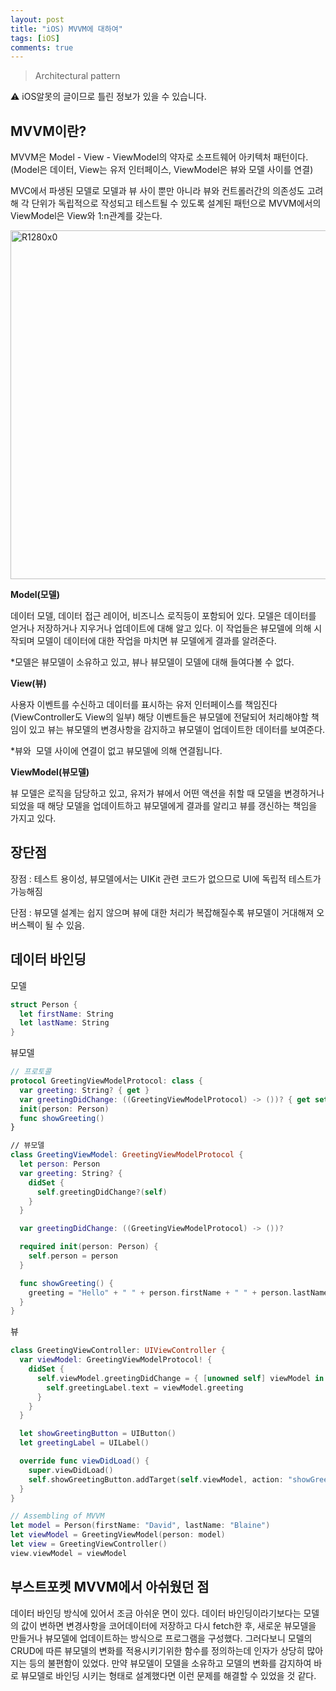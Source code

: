 ```yaml
---
layout: post
title: "iOS) MVVM에 대하여"
tags: [iOS]
comments: true
---
```


> Architectural pattern  

⚠ iOS알못의 글이므로 틀린 정보가 있을 수 있습니다.  

## MVVM이란?

MVVM은 Model - View - ViewModel의 약자로 소프트웨어 아키텍처 패턴이다. (Model은 데이터, View는 유저 인터페이스, ViewModel은 뷰와 모델 사이를 연결)

MVC에서 파생된 모델로 모델과 뷰 사이 뿐만 아니라 뷰와 컨트롤러간의 의존성도 고려해 각 단위가 독립적으로 작성되고 테스트될 수 있도록 설계된 패턴으로 MVVM에서의 ViewModel은 View와 1:n관계를 갖는다.

<img width="558" alt="R1280x0" src="https://user-images.githubusercontent.com/35067611/106375142-f92ebc80-63cc-11eb-80db-88db1a193d50.png">

**Model(모델)**

데이터 모델, 데이터 접근 레이어, 비즈니스 로직등이 포함되어 있다. 모델은 데이터를 얻거나 저장하거나 지우거나 업데이트에 대해 알고 있다. 이 작업들은 뷰모델에 의해 시작되며 모델이 데이터에 대한 작업을 마치면 뷰 모델에게 결과를 알려준다.

*모델은 뷰모델이 소유하고 있고, 뷰나 뷰모델이 모델에 대해 들여다볼 수 없다.

**View(뷰)**

사용자 이벤트를 수신하고 데이터를 표시하는 유저 인터페이스를 책임진다 (ViewController도 View의 일부) 해당 이벤트들은 뷰모델에 전달되어 처리해야할 책임이 있고 뷰는 뷰모델의 변경사항을 감지하고 뷰모델이 업데이트한 데이터를 보여준다.

*뷰와  모델 사이에 연결이 없고 뷰모델에 의해 연결됩니다.

**ViewModel(뷰모델)**

뷰 모델은 로직을 담당하고 있고, 유저가 뷰에서 어떤 액션을 취할 때 모델을 변경하거나 되었을 때 해당 모델을 업데이트하고 뷰모델에게 결과를 알리고 뷰를 갱신하는 책임을 가지고 있다.

## 장단점

장점 : 테스트 용이성, 뷰모델에서는 UIKit 관련 코드가 없으므로 UI에 독립적 테스트가 가능해짐

단점 : 뷰모델 설계는 쉽지 않으며 뷰에 대한 처리가 복잡해질수록 뷰모델이 거대해져 오버스펙이 될 수 있음.

## 데이터 바인딩

모델

```swift
struct Person {
  let firstName: String
  let lastName: String
}
```

뷰모델

```swift
// 프로토콜
protocol GreetingViewModelProtocol: class {
  var greeting: String? { get }
  var greetingDidChange: ((GreetingViewModelProtocol) -> ())? { get set }
  init(person: Person)
  func showGreeting()
}

// 뷰모델
class GreetingViewModel: GreetingViewModelProtocol {
  let person: Person
  var greeting: String? {
    didSet {
      self.greetingDidChange?(self)
    }
  }

  var greetingDidChange: ((GreetingViewModelProtocol) -> ())?

  required init(person: Person) {
    self.person = person
  }

  func showGreeting() {
    greeting = "Hello" + " " + person.firstName + " " + person.lastName
  }
}
```

뷰

```swift
class GreetingViewController: UIViewController {
  var viewModel: GreetingViewModelProtocol! {
    didSet {
      self.viewModel.greetingDidChange = { [unowned self] viewModel in
        self.greetingLabel.text = viewModel.greeting
      }
    }
  }

  let showGreetingButton = UIButton()
  let greetingLabel = UILabel()

  override func viewDidLoad() {
    super.viewDidLoad()
    self.showGreetingButton.addTarget(self.viewModel, action: "showGreeting", forControlEvents: .TouchUpInside)
  }
}
```

```swift
// Assembling of MVVM
let model = Person(firstName: "David", lastName: "Blaine")
let viewModel = GreetingViewModel(person: model)
let view = GreetingViewController()
view.viewModel = viewModel
```

## 부스트포켓 MVVM에서 아쉬웠던 점

데이터 바인딩 방식에 있어서 조금 아쉬운 면이 있다. 데이터 바인딩이라기보다는 모델의 값이 변하면 변경사항을 코어데이터에 저장하고 다시 fetch한 후, 새로운 뷰모델을 만들거나 뷰모델에 업데이트하는 방식으로 프로그램을 구성했다. 그러다보니 모델의 CRUD에 따른 뷰모델의 변화를 적용시키기위한 함수를 정의하는데 인자가 상당히 많아지는 등의 불편함이 있었다. 만약 뷰모델이 모델을 소유하고 모델의 변화를 감지하여 바로 뷰모델로 바인딩 시키는 형태로 설계했다면 이런 문제를 해결할 수 있었을 것 같다.
